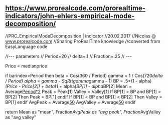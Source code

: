 ## https://www.prorealcode.com/prorealtime-indicators/john-ehlers-empirical-mode-decomposition/

//PRC_EmpiricalModeDecomposition | indicator
//20.02.2017
//Nicolas @ www.prorealcode.com
//Sharing ProRealTime knowledge
//converted from EasyLanguage code
 
//--- parameters
// Period=20
// delta=.1
// Fraction=.25
// ---
 
Price = medianprice
 
if barindex>Period then
 beta = Cos(360 / Period)
 gamma = 1 / Cos(720*delta / Period)
 alpha = gamma - SqRt(gamma*gamma - 1)
 BP = .5*(1 - alpha)*(Price - Price[2]) + beta*(1 + alpha)*BP[1] - alpha*BP[2]
 Mean = Average[Period*2](BP)
 Peak = Peak[1]
 Valley = Valley[1]
 If BP[1] > BP and BP[1] > BP[2] Then
  Peak = BP[1]
 endif
 If BP[1] < BP and BP[1] < BP[2] Then
  Valley = BP[1]
 endif
 AvgPeak = Average[50](Peak)
 AvgValley = Average[50](Valley)
endif
 
return Mean as "mean", Fraction*AvgPeak as "avg peak", Fraction*AvgValley as "avg valley"
 